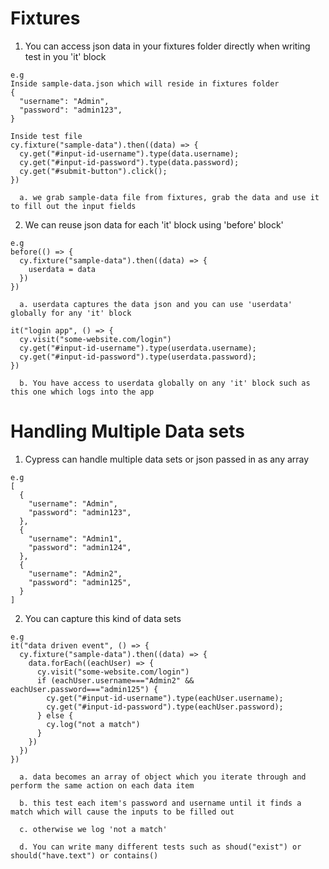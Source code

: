 # Fixtures 

  1. You can access json data in your fixtures folder directly when writing test
     in you 'it' block

    e.g
    Inside sample-data.json which will reside in fixtures folder
    {
      "username": "Admin",
      "password": "admin123",
    }
    
    Inside test file
    cy.fixture("sample-data").then((data) => {
      cy.get("#input-id-username").type(data.username);
      cy.get("#input-id-password").type(data.password);
      cy.get("#submit-button").click();
    })

      a. we grab sample-data file from fixtures, grab the data and use it to fill out the input fields

  2. We can reuse json data for each 'it' block using 'before' block'

    e.g
    before(() => {
      cy.fixture("sample-data").then((data) => {
        userdata = data
      })
    })

      a. userdata captures the data json and you can use 'userdata' globally for any 'it' block

    it("login app", () => {
      cy.visit("some-website.com/login")
      cy.get("#input-id-username").type(userdata.username);
      cy.get("#input-id-password").type(userdata.password);
    })

      b. You have access to userdata globally on any 'it' block such as this one which logs into the app

# Handling Multiple Data sets
  
  1. Cypress can handle multiple data sets or json passed in as any array 

    e.g
    [
      {
        "username": "Admin",
        "password": "admin123",
      },
      {
        "username": "Admin1",
        "password": "admin124",
      },
      {
        "username": "Admin2",
        "password": "admin125",
      }
    ]

  2. You can capture this kind of data sets

    e.g
    it("data driven event", () => {
      cy.fixture("sample-data").then((data) => {
        data.forEach((eachUser) => {
          cy.visit("some-website.com/login")
          if (eachUser.username==="Admin2" && eachUser.password==="admin125") {
            cy.get("#input-id-username").type(eachUser.username);
            cy.get("#input-id-password").type(eachUser.password);
          } else {
            cy.log("not a match")
          }
        })
      })
    })

      a. data becomes an array of object which you iterate through and perform the same action on each data item

      b. this test each item's password and username until it finds a match which will cause the inputs to be filled out 

      c. otherwise we log 'not a match'

      d. You can write many different tests such as shoud("exist") or should("have.text") or contains()

